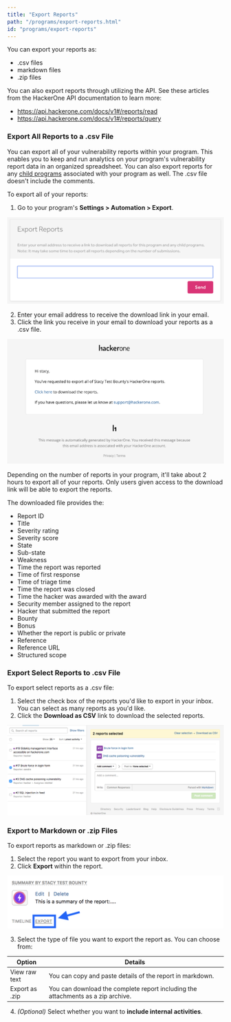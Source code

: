 ```yaml
---
title: "Export Reports"
path: "/programs/export-reports.html"
id: "programs/export-reports"
---
```


You can export your reports as:
* .csv files
* markdown files
* .zip files

You can also export reports through utilizing the API. See these articles from the HackerOne API documentation to learn more:
* https://api.hackerone.com/docs/v1#/reports/read
* https://api.hackerone.com/docs/v1#/reports/query

### Export All Reports to a .csv File
You can export all of your vulnerability reports within your program. This enables you to keep and run analytics on your program's vulnerability report data in an organized spreadsheet. You can also export reports for any [child programs](parent-child-programs.html) associated with your program as well. The .csv file doesn't include the comments. 

To export all of your reports:
1. Go to your program's **Settings > Automation > Export**.

![export reports](./images/export-lifetime-reports-1.png)

2. Enter your email address to receive the download link in your email.
3. Click the link you receive in your email to download your reports as a .csv file.

![export reports](./images/export-lifetime-reports-2.png)

Depending on the number of reports in your program, it'll take about 2 hours to export all of your reports. Only users given access to the download link will be able to export the reports.

The downloaded file provides the:

* Report ID
* Title
* Severity rating
* Severity score
* State
* Sub-state
* Weakness
* Time the report was reported
* Time of first response
* Time of triage time
* Time the report was closed
* Time the hacker was awarded with the award
* Security member assigned to the report
* Hacker that submitted the report
* Bounty
* Bonus
* Whether the report is public or private
* Reference
* Reference URL
* Structured scope

### Export Select Reports to .csv File  
To export select reports as a .csv file:
1. Select the check box of the reports you'd like to export in your inbox. You can select as many reports as you'd like.
2. Click the **Download as CSV** link to download the selected reports.

![export-reports](./images/export-reports.png)

### Export to Markdown or .zip Files
To export reports as markdown or .zip files:
1. Select the report you want to export from your inbox.
2. Click <b>Export</b> within the report.

![export-reports-2](./images/export-reports-2.png)

3. Select the type of file you want to export the report as. You can choose from:

Option | Details
------ | -------
View raw text | You can copy and paste details of the report in markdown.
Export as .zip | You can download the complete report including the attachments as a zip archive.

4. <i>(Optional)</i> Select whether you want to <b>include internal activities</b>.
